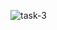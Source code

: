 ![task-3](https://user-images.githubusercontent.com/50890807/61978209-4818bc00-afb6-11e9-8a6c-ddc0cf5e77a0.jpg)
